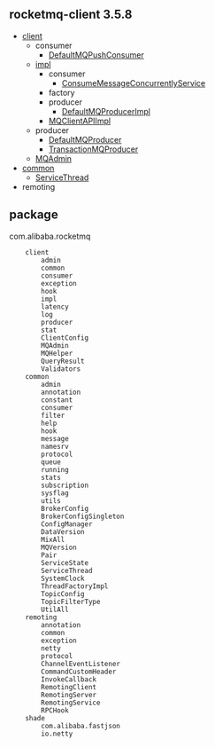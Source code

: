 ## rocketmq-client 3.5.8
* [client](/docs/30-distributed/src/rocketmq/rocketmq-client3/client/README.md)
  * consumer
    * [DefaultMQPushConsumer](/docs/30-distributed/src/rocketmq/rocketmq-client3/client/consumer/DefaultMQPushConsumer.md)
  * [impl](/docs/30-distributed/src/rocketmq/rocketmq-client3/client/impl/README.md)
    * consumer
      * [ConsumeMessageConcurrentlyService](/docs/30-distributed/src/rocketmq/rocketmq-client3/client/impl/consumer/ConsumeMessageConcurrentlyService.md:1)
    * factory
    * producer
      * [DefaultMQProducerImpl](/docs/30-distributed/src/rocketmq/rocketmq-client3/client/impl/producer/DefaultMQProducerImpl.md)
    * [MQClientAPIImpl](/docs/30-distributed/src/rocketmq/rocketmq-client3/client/impl/MQClientAPIImpl.md)
  * producer
    * [DefaultMQProducer](/docs/30-distributed/src/rocketmq/rocketmq-client3/client/producer/DefaultMQProducer.md)
    * [TransactionMQProducer](/docs/30-distributed/src/rocketmq/rocketmq-client3/client/producer/TransactionMQProducer.md)
  * [MQAdmin](/docs/30-distributed/src/rocketmq/rocketmq-client3/client/MQAdmin.md)
* [common](/docs/30-distributed/src/rocketmq/rocketmq-client3/common/README.md)
  * [ServiceThread](/docs/30-distributed/src/rocketmq/rocketmq-client3/common/ServiceThread.md)
* remoting

## package
com.alibaba.rocketmq
```
    client
        admin
        common
        consumer
        exception
        hook
        impl
        latency
        log
        producer
        stat
        ClientConfig
        MQAdmin
        MQHelper
        QueryResult
        Validators
    common
        admin
        annotation
        constant
        consumer
        filter
        help
        hook
        message
        namesrv
        protocol
        queue
        running
        stats
        subscription
        sysflag
        utils
        BrokerConfig
        BrokerConfigSingleton
        ConfigManager
        DataVersion
        MixAll
        MQVersion
        Pair
        ServiceState
        ServiceThread
        SystemClock
        ThreadFactoryImpl
        TopicConfig
        TopicFilterType
        UtilAll
    remoting
        annotation
        common
        exception
        netty
        protocol
        ChannelEventListener
        CommandCustomHeader
        InvokeCallback
        RemotingClient
        RemotingServer
        RemotingService
        RPCHook
    shade
        com.alibaba.fastjson
        io.netty
```
